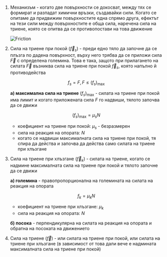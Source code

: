 1. Механизъм - когато две повърхности се докосват, между тях се формират и разпадат химични връзки, създавайки сили. Когато се опитаме да придвижим повърхностите една спрямо друга, ефектът на тези сили между повърхностите е обща сила, наречена сила на триене, която се опитва да се противопостави на това движение
	
	![Friction](Friction.jpg)

2. Сила на триене при покой ($\vec{f}_s$) - преди едно тяло да започне да се плъзга по дадена повърхност, върху него трябва да се приложи сила $\vec{F}$ с определена големина. Това е така, защото при прилагането на силата $\vec{F}$ възниква сила на триене при покой $\vec{f}_s$, която напълно й противодейства
	
	$$f_s = F, F \le (f_s)_{\text{max}}$$
	
	**а) максимална сила на триене** $(f_s)_{\text{max}}$ - силата на триене при покой има лимит и когато приложената сила $F$ го надвиши, тялото започва да се движи
	
	$$(f_s)_{\text{max}} = \mu_s N$$
	
	- коефициент на триене при покой: $\mu_s$ - безразмерен
	- сила на реакция на опората: $N$
	- когато се надвиши максималната сила на триене при покой, тя спира да действа и започва да действа само силата на триене при хлъзгане

3. Сила на триене при хлъзгане ($\vec{f}_k$) - силата на триене, когато се надмине максималната сила на триене при покой и тялото започне да се движи
	
	**а) големина** - правопропорционална на големината на силата на реакция на опората
	
	$$f_k = \mu_k N$$
	
	- коефициент на триене при хлъзгане: $\mu_k$
	- сила на реакция на опората: $N$
	
	**б) посока** - перпендикулярна на силата на реакция на опората и обратна на посоката на движението

4. Сила на триене ($\vec{f}$) - или силата на триене при покой, или силата на триене при хлъзгане (в зависимост от това дали вече е надмината максималната сила на триене при покой)